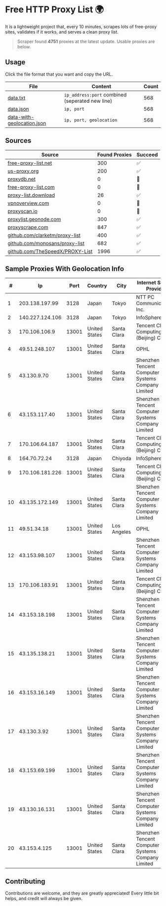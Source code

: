 
# Free HTTP Proxy List 🌍

It is a lightweight project that, every 10 minutes, scrapes lots of free-proxy sites, validates if it works, and serves a clean proxy list.


> Scraper found **4751** proxies at the latest update. Usable proxies are below.

## Usage

Click the file format that you want and copy the URL.


|File|Content|Count|
|----|-------|-----|
|[data.txt](https://raw.githubusercontent.com/themiralay/Proxy-List-World/master/data.txt)|`ip_address:port` combined (seperated new line)|568|
|[data.json](https://raw.githubusercontent.com/themiralay/Proxy-List-World/master/data.json)|`ip, port`|568|
|[data-with-geolocation.json](https://raw.githubusercontent.com/themiralay/Proxy-List-World/master/data-with-geolocation.json)|`ip, port, geolocation`|568|

## Sources

|Source|Found Proxies|Succeed|
|------|-------------|-------|
|[free-proxy-list.net](https://free-proxy-list.net)|300|✅|
|[us-proxy.org](https://www.us-proxy.org)|200|✅|
|[proxydb.net](http://proxydb.net)|0|🚫|
|[free-proxy-list.com](https://free-proxy-list.com/?page=&port=&type%5B%5D=http&type%5B%5D=https&up_time=0&search=Search)|0|🚫|
|[proxy-list.download](https://www.proxy-list.download/HTTP)|26|✅|
|[vpnoverview.com](https://vpnoverview.com/privacy/anonymous-browsing/free-proxy-servers)|0|🚫|
|[proxyscan.io](https://www.proxyscan.io)|0|🚫|
|[proxylist.geonode.com](https://proxylist.geonode.com/api/proxy-list?limit=300&page=1&sort_by=lastChecked&sort_type=desc&protocols=http,https)|300|✅|
|[proxyscrape.com](https://api.proxyscrape.com/v2/?request=displayproxies&protocol=http&timeout=10000&country=all&ssl=all&anonymity=all)|847|✅|
|[github.com/clarketm/proxy-list](https://raw.githubusercontent.com/clarketm/proxy-list/master/proxy-list-raw.txt)|400|✅|
|[github.com/monosans/proxy-list](https://raw.githubusercontent.com/monosans/proxy-list/main/proxies/http.txt)|682|✅|
|[github.com/TheSpeedX/PROXY-List](https://raw.githubusercontent.com/TheSpeedX/PROXY-List/master/http.txt)|1996|✅|


## Sample Proxies With Geolocation Info

|#|Ip|Port|Country|City|Internet Service Provider|
|-|--|----|-------|----|-------------------------|
|1|203.138.197.99|3128|Japan|Tokyo|NTT PC Communications, Inc.|
|2|140.227.124.106|3128|Japan|Tokyo|InfoSphere|
|3|170.106.106.9|13001|United States|Santa Clara|Tencent Cloud Computing (Beijing) Co|
|4|49.51.248.107|13001|United States|Santa Clara|OPHL|
|5|43.130.9.70|13001|United States|Santa Clara|Shenzhen Tencent Computer Systems Company Limited|
|6|43.153.117.40|13001|United States|Santa Clara|Shenzhen Tencent Computer Systems Company Limited|
|7|170.106.64.187|13001|United States|Santa Clara|Tencent Cloud Computing (Beijing) Co|
|8|164.70.72.24|3128|Japan|Chiyoda|InfoSphere|
|9|170.106.181.226|13001|United States|Santa Clara|Tencent Cloud Computing (Beijing) Co|
|10|43.135.172.149|13001|United States|Santa Clara|Shenzhen Tencent Computer Systems Company Limited|
|11|49.51.34.18|13001|United States|Los Angeles|OPHL|
|12|43.153.98.107|13001|United States|Santa Clara|Shenzhen Tencent Computer Systems Company Limited|
|13|170.106.183.91|13001|United States|Santa Clara|Tencent Cloud Computing (Beijing) Co|
|14|43.153.18.198|13001|United States|Santa Clara|Shenzhen Tencent Computer Systems Company Limited|
|15|43.135.138.21|13001|United States|Santa Clara|Shenzhen Tencent Computer Systems Company Limited|
|16|43.153.16.149|13001|United States|Santa Clara|Shenzhen Tencent Computer Systems Company Limited|
|17|43.130.3.92|13001|United States|Santa Clara|Shenzhen Tencent Computer Systems Company Limited|
|18|43.153.69.199|13001|United States|Santa Clara|Shenzhen Tencent Computer Systems Company Limited|
|19|43.130.16.131|13001|United States|Santa Clara|Shenzhen Tencent Computer Systems Company Limited|
|20|43.153.4.125|13001|United States|Santa Clara|Shenzhen Tencent Computer Systems Company Limited|



## Contributing

Contributions are welcome, and they are greatly appreciated! Every
little bit helps, and credit will always be given.

